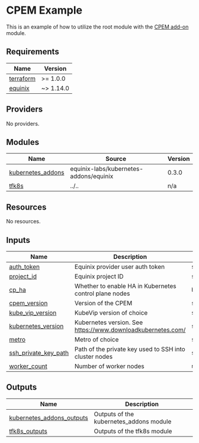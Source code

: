 # CPEM Example

This is an example of how to utilize the root module with the [CPEM add-on](https://github.com/equinix-labs/terraform-equinix-kubernetes-addons/tree/main/modules/cloud_provider_equinix_metal) module.
<!-- BEGIN_TF_DOCS -->
## Requirements

| Name | Version |
|------|---------|
| <a name="requirement_terraform"></a> [terraform](#requirement\_terraform) | >= 1.0.0 |
| <a name="requirement_equinix"></a> [equinix](#requirement\_equinix) | ~> 1.14.0 |

## Providers

No providers.

## Modules

| Name | Source | Version |
|------|--------|---------|
| <a name="module_kubernetes_addons"></a> [kubernetes\_addons](#module\_kubernetes\_addons) | equinix-labs/kubernetes-addons/equinix | 0.3.0 |
| <a name="module_tfk8s"></a> [tfk8s](#module\_tfk8s) | ../.. | n/a |

## Resources

No resources.

## Inputs

| Name | Description | Type | Default | Required |
|------|-------------|------|---------|:--------:|
| <a name="input_auth_token"></a> [auth\_token](#input\_auth\_token) | Equinix provider user auth token | `string` | n/a | yes |
| <a name="input_project_id"></a> [project\_id](#input\_project\_id) | Equinix project ID | `string` | n/a | yes |
| <a name="input_cp_ha"></a> [cp\_ha](#input\_cp\_ha) | Whether to enable HA in Kubernetes control plane nodes | `bool` | `true` | no |
| <a name="input_cpem_version"></a> [cpem\_version](#input\_cpem\_version) | Version of the CPEM | `string` | `"v3.6.2"` | no |
| <a name="input_kube_vip_version"></a> [kube\_vip\_version](#input\_kube\_vip\_version) | KubeVip version of choice | `string` | `"v0.6.2"` | no |
| <a name="input_kubernetes_version"></a> [kubernetes\_version](#input\_kubernetes\_version) | Kubernetes version. See https://www.downloadkubernetes.com/ | `string` | `"v1.27.5"` | no |
| <a name="input_metro"></a> [metro](#input\_metro) | Metro of choice | `string` | `"da"` | no |
| <a name="input_ssh_private_key_path"></a> [ssh\_private\_key\_path](#input\_ssh\_private\_key\_path) | Path of the private key used to SSH into cluster nodes | `string` | `""` | no |
| <a name="input_worker_count"></a> [worker\_count](#input\_worker\_count) | Number of worker nodes | `number` | `1` | no |

## Outputs

| Name | Description |
|------|-------------|
| <a name="output_kubernetes_addons_outputs"></a> [kubernetes\_addons\_outputs](#output\_kubernetes\_addons\_outputs) | Outputs of the kubernetes\_addons module |
| <a name="output_tfk8s_outputs"></a> [tfk8s\_outputs](#output\_tfk8s\_outputs) | Outputs of the tfk8s module |
<!-- END_TF_DOCS -->
